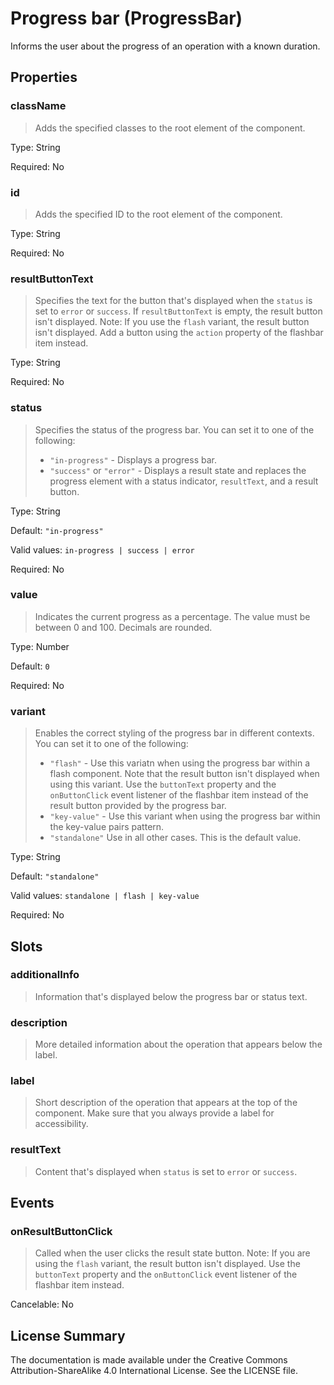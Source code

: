 # Progress bar (ProgressBar)

Informs the user about the progress of an operation with a known duration.



## Properties



### className

> Adds the specified classes to the root element of the component.

Type: String

Required: No


### id

> Adds the specified ID to the root element of the component.

Type: String

Required: No


### resultButtonText

> Specifies the text for the button that's displayed when the `status` is set to `error` or `success`.
> If `resultButtonText` is empty, the result button isn't displayed.
> Note: If you use the `flash` variant, the result button isn't displayed.
> Add a button using the `action` property of the flashbar item instead.
> 

Type: String

Required: No


### status

> Specifies the status of the progress bar. You can set it to one of the following:
> - `"in-progress"` - Displays a progress bar.
> - `"success"` or `"error"` - Displays a result state and replaces the progress element with a status indicator,
> `resultText`, and a result button.
> 

Type: String

Default: `"in-progress"`

Valid values: `in-progress | success | error`

Required: No


### value

> Indicates the current progress as a percentage. The value must be between 0 and 100. Decimals are rounded.

Type: Number

Default: `0`

Required: No


### variant

> Enables the correct styling of the progress bar in different contexts. You can set it to one of the following:
> - `"flash"` - Use this variatn when using the progress bar within a flash component.
>              Note that the result button isn't displayed when using this variant.
>              Use the `buttonText` property and the `onButtonClick` event listener of the flashbar item instead of the result button provided by the progress bar.
> - `"key-value"` - Use this variant when using the progress bar within the key-value pairs pattern.
> - `"standalone"` Use in all other cases. This is the default value.
> 

Type: String

Default: `"standalone"`

Valid values: `standalone | flash | key-value`

Required: No





## Slots



### additionalInfo

> Information that's displayed below the progress bar or status text.




### description

> More detailed information about the operation that appears below the label.




### label

> Short description of the operation that appears at the top of the component.
> Make sure that you always provide a label for accessibility.
> 




### resultText

> Content that's displayed when `status` is set to `error` or `success`.







## Events



### onResultButtonClick

> Called when the user clicks the result state button.
> Note: If you are using the `flash` variant, the result button isn't displayed.
> Use the `buttonText` property and the `onButtonClick` event listener of the flashbar item instead.
> 

Cancelable: No






## License Summary

The documentation is made available under the Creative Commons Attribution-ShareAlike 4.0 International License. See the LICENSE file.
